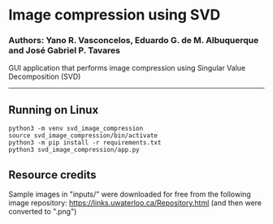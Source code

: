 # Image compression using SVD
### Authors: Yano R. Vasconcelos, Eduardo G. de M. Albuquerque and José Gabriel P. Tavares
GUI application that performs image compression using Singular Value Decomposition (SVD)

---

## Running on Linux
```
python3 -m venv svd_image_compression
source svd_image_compression/bin/activate
python3 -m pip install -r requirements.txt
python3 svd_image_compression/app.py
```

## Resource credits
Sample images in "inputs/" were downloaded for free from the following image repository: https://links.uwaterloo.ca/Repository.html (and then were converted to ".png")